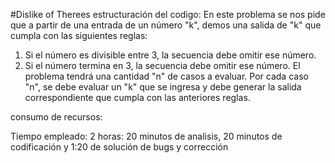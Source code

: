 #Dislike of Therees
estructuración del codigo:
En este problema se nos pide que a partir de una entrada de un número "k", demos una salida de "k" que cumpla con las siguientes reglas:
1. Si el número es divisible entre 3, la secuencia debe omitir ese número.
2. Si el número termina en 3, la secuencia debe omitir ese número.
El problema tendrá una cantidad "n" de casos a evaluar. Por cada caso "n", se debe evaluar un "k" que se ingresa y debe generar la salida
correspondiente que cumpla con las anteriores reglas.

consumo de recursos:

Tiempo empleado:
2 horas: 20 minutos de analisis, 20 minutos de codificación y 1:20 de solución de bugs y corrección  
